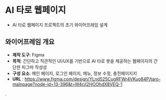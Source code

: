 # AI 타로 웹페이지

* AI 타로 웹페이지 프로젝트의 초기 와이어프레임 설계


## 와이어프레임 개요

- **제작 도구**: Figma
- **목적**: 간단하고 직관적인 UI/UX를 기반으로 AI 타로 봇을 제공하는 웹페이지의 간단한 피그마 작성성
- **구성 요소**: 메인 페이지, 로그인 페이지, 메뉴, 정보 수정, 충전페이지지
- **URL** : https://www.figma.com/design/YLnd525CugRFWr4VKuo84P/taro-mainpage?node-id=13-396&t=W4cjI2HOOhdX8VEQ-1

.